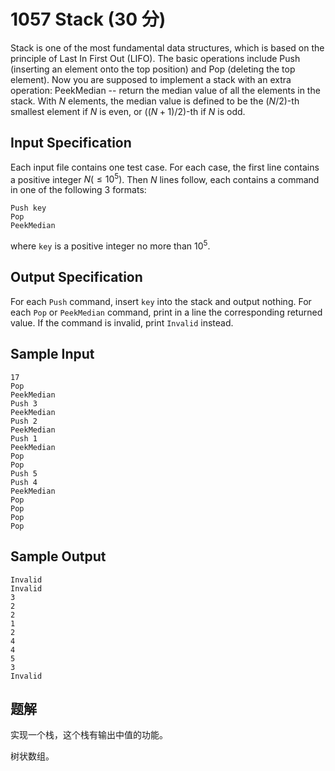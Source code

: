 # 1057 Stack (30 分)

Stack is one of the most fundamental data structures, which is based on the principle of Last In First Out (LIFO). The basic operations include Push (inserting an element onto the top position) and Pop (deleting the top element). Now you are supposed to implement a stack with an extra operation: PeekMedian -- return the median value of all the elements in the stack. With $N$ elements, the median value is defined to be the $(N/2)$-th smallest element if $N$ is even, or $((N+1)/2)$-th if $N$ is odd.

## Input Specification

Each input file contains one test case. For each case, the first line contains a positive integer $N (≤10^5)$. Then $N$ lines follow, each contains a command in one of the following 3 formats:

    Push key
    Pop
    PeekMedian

where `key` is a positive integer no more than $10^5$.

## Output Specification

For each `Push` command, insert `key` into the stack and output nothing. For each `Pop` or `PeekMedian` command, print in a line the corresponding returned value. If the command is invalid, print `Invalid` instead.

## Sample Input

    17
    Pop
    PeekMedian
    Push 3
    PeekMedian
    Push 2
    PeekMedian
    Push 1
    PeekMedian
    Pop
    Pop
    Push 5
    Push 4
    PeekMedian
    Pop
    Pop
    Pop
    Pop

## Sample Output

    Invalid
    Invalid
    3
    2
    2
    1
    2
    4
    4
    5
    3
    Invalid

## 题解

实现一个栈，这个栈有输出中值的功能。

树状数组。

